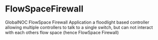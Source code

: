FlowSpaceFirewall
=================

GlobalNOC FlowSpace Firewall Application a floodlight based controller allowing multiple controllers to talk to a single switch, but can not interact with each others flow space (hence FlowSpace Firewall)
